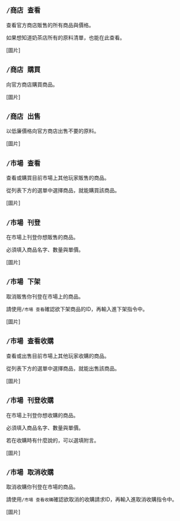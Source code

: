 ## `/商店 查看`
查看官方商店販售的所有商品與價格。

如果想知道奶茶店所有的原料清單，也能在此查看。

[圖片]

## `/商店 購買`
向官方商店購買商品。

[圖片]

## `/商店 出售`
以低廉價格向官方商店出售不要的原料。

[圖片]

## `/市場 查看`
查看或購買目前市場上其他玩家販售的商品。

從列表下方的選單中選擇商品，就能購買該商品。

[圖片]

## `/市場 刊登`
在市場上刊登你想販售的商品。

必須填入商品名字、數量與單價。

[圖片]

## `/市場 下架`
取消販售你刊登在市場上的商品。

請使用`/市場 查看`確認欲下架商品的ID，再輸入進下架指令中。

[圖片]

## `/市場 查看收購`
查看或出售目前市場上其他玩家收購的商品。

從列表下方的選單中選擇商品，就能出售該商品。

[圖片]

## `/市場 刊登收購`
在市場上刊登你想收購的商品。

必須填入商品名字、數量與單價。

若在收購時有什麼說的，可以選填附言。

[圖片]

## `/市場 取消收購`
取消收購你刊登在市場的商品。

請使用`/市場 查看收購`確認欲取消的收購請求ID，再輸入進取消收購指令中。

[圖片]